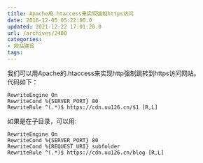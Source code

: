 ```yaml
---
title: Apache用.htaccess来实现强制https访问
date: 2016-12-05 05:22:00.0
updated: 2021-12-22 17:01:20.0
url: /archives/2400
categories: 
- 网站建设
tags: 
---
```


<p>我们可以用Apache的.htaccess来实现http强制跳转到https访问网站。<br />代码如下：</p><pre><code>RewriteEngine On
RewriteCond %{SERVER_PORT} 80
RewriteRule ^(.*)$ https://cdn.uu126.cn/$1 [R,L]</code></pre><p>如果是在子目录，可以用:</p><pre><code>RewriteEngine On
RewriteCond %{SERVER_PORT} 80
RewriteCond %{REQUEST_URI} subfolder
RewriteRule ^(.*)$ https://cdn.uu126.cn/blog [R,L]</code></pre>